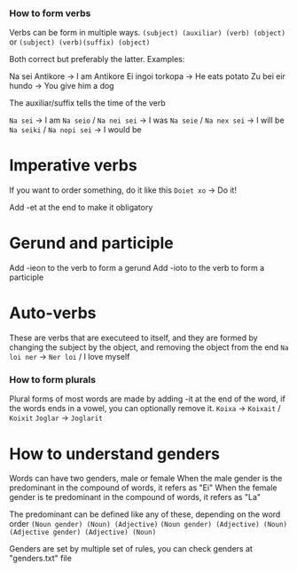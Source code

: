 ### How to form verbs
Verbs can be form in multiple ways.
`(subject) (auxiliar) (verb) (object)` or
`(subject) (verb)(suffix) (object)`

Both correct but preferably the latter.
Examples:

Na sei Antikore -> I am Antikore
Ei ingoi torkopa -> He eats potato
Zu bei eir hundo -> You give him a dog

The auxiliar/suffix tells the time of the verb

`Na sei` -> I am
`Na seio` / `Na nei sei` -> I was
`Na seie` / `Na nex sei` -> I will be
`Na seiki` / `Na nopi sei` -> I would be

# Imperative verbs
If you want to order something, do it like this
`Doiet xo` -> Do it!

Add -et at the end to make it obligatory

# Gerund and participle
Add -ieon to the verb to form a gerund
Add -ioto to the verb to form a participle

# Auto-verbs
These are verbs that are executeed to itself, and they are formed by changing the subject by the object, and removing the object from the end
`Na loi ner` -> `Ner loi` / I love myself

### How to form plurals
Plural forms of most words are made by adding -it at the end of the word, if the words ends in a vowel, you can optionally remove it.
`Koixa` -> `Koixait` / `Koixit`
`Joglar` -> `Joglarit`

# How to understand genders
Words can have two genders, male or female
When the male gender is the predominant in the compound of words, it refers as "Ei"
When the female gender is te predominant in the compound of words, it refers as "La"

The predominant can be defined like any of these, depending on the word order
`(Noun gender) (Noun) (Adjective)`
`(Noun gender) (Adjective) (Noun)`
`(Adjective gender) (Adjective) (Noun)`

Genders are set by multiple set of rules, you can check genders at "genders.txt" file